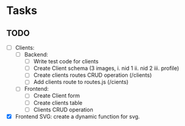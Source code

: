 # Tasks

## TODO

- [ ] Clients:
    - [ ] Backend: 
        - [ ] Write test code for clients
        - [ ] Create Client schema (3 images, i. nid 1 ii. nid 2 iii. profile)
        - [ ] Create clients routes CRUD operation (/clients)
        - [ ] Add clients route to routes.js (/cients)
    - [ ] Frontend:
        - [ ] Create Client form
        - [ ] Create clients table
        - [ ] Clients CRUD operation
- [x] Frontend SVG: create a dynamic function for svg.
